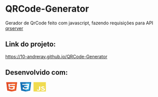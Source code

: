 # QRCode-Generator
 Gerador de QrCode feito com javascript, fazendo requisições para API [qrserver](https://goqr.me/api/doc/create-qr-code/)
 
## Link do projeto:
https://10-andreray.github.io/QRCode-Generator

## Desenvolvido com: 
<div>
 <img align="center" alt="HTML" height="30" width="40" src="https://raw.githubusercontent.com/devicons/devicon/master/icons/html5/html5-original.svg">  

 <img align="center" alt="CSS" height="30" width="40" src="https://raw.githubusercontent.com/devicons/devicon/master/icons/css3/css3-original.svg"> 

 <img align="center" alt="Js" height="30" width="40" src="https://raw.githubusercontent.com/devicons/devicon/master/icons/javascript/javascript-plain.svg">
</div>
